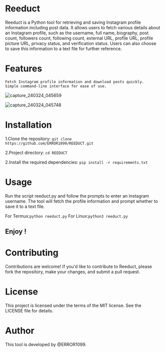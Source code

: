 
# Reeduct

Reeduct is a Python tool for retrieving and saving Instagram profile information including post data. It allows users to fetch various details about an Instagram profile, such as the username, full name, biography, post count, followers count, following count, external URL, profile URL, profile picture URL, privacy status, and verification status. Users can also choose to save this information to a text file for further reference.

# Features

    Fetch Instagram profile information and download posts quickly.
    Simple command-line interface for ease of use.

![capture_240324_045659](https://github.com/ERROR1099/REEDUCT/assets/117563608/9b93536d-9755-4db6-907e-8bc014dffe7b)


![capture_240324_045748](https://github.com/ERROR1099/REEDUCT/assets/117563608/39590fc8-2779-4e43-aa4b-89e55e8ad471)






# Installation

  1.Clone the repository: `git clone https://github.com/ERROR1099/REEDUCT.git`
  
  2.Project directory: `cd REEDUCT`
  
  2.Install the required dependencies: `pip install -r requirements.txt`

# Usage

Run the script reeduct.py and follow the prompts to enter an Instagram username. The tool will fetch the profile information and prompt whether to save it to a text file.

 For Termux:`python reeduct.py`   For Linux:`python3 reeduct.py`

 ## Enjoy !

 # Contributing

Contributions are welcome! If you'd like to contribute to Reeduct, please fork the repository, make your changes, and submit a pull request.

 # License

 This project is licensed under the terms of the MIT license. See the LICENSE file for details.

 # Author
 
This tool is developed by @ERROR1099.
 

